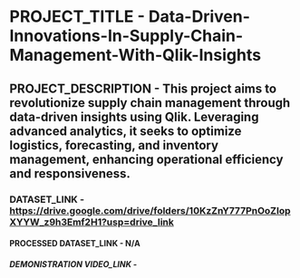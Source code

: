 # PROJECT_TITLE - Data-Driven-Innovations-In-Supply-Chain-Management-With-Qlik-Insights

## PROJECT_DESCRIPTION      -   This project aims to revolutionize supply chain management through data-driven insights using   Qlik. Leveraging advanced analytics, it seeks to optimize logistics, forecasting, and inventory management, enhancing operational efficiency and responsiveness. 

### DATASET_LINK            -   **https://drive.google.com/drive/folders/10KzZnY777PnOoZIopXYYW_z9h3Emf2H1?usp=drive_link**

#### PROCESSED DATASET_LINK -   N/A

##### DEMONISTRATION VIDEO_LINK -  

